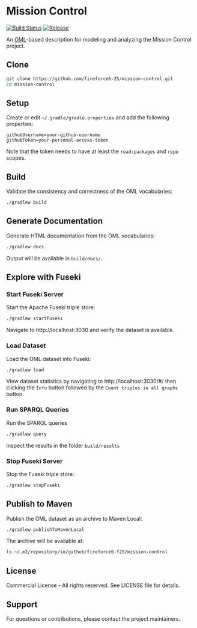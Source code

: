 # Mission Control

[![Build Status](https://github.com/fireforce6-f25/mission-control/actions/workflows/ci.yml/badge.svg)](https://github.com/fireforce6-f25/mission-control/actions/workflows/ci.yml)
[![Release](https://img.shields.io/github/v/release/fireforce6-f25/mission-control?label=Release)](https://github.com/fireforce6-f25/mission-control/releases/latest)


An [OML](https://github.com/opencaesar/oml)-based description for modeling and analyzing the Mission Control project.

## Clone

```bash
git clone https://github.com/fireforce6-25/mission-control.git
cd mission-control
```

## Setup

Create or edit `~/.gradle/gradle.properties` and add the following properties:

```properties
githubUsername=your-github-username
githubToken=your-personal-access-token
```

Note that the token needs to have at least the `read:packages` and `repo` scopes.

## Build

Validate the consistency and correctness of the OML vocabularies:

```bash
./gradlew build
```

## Generate Documentation

Generate HTML documentation from the OML vocabularies:

```bash
./gradlew docs
```

Output will be available in `build/docs/`.

## Explore with Fuseki

### Start Fuseki Server

Start the Apache Fuseki triple store:

```bash
./gradlew startFuseki
```

Navigate to http://localhost:3030 and verify the dataset is available.

### Load Dataset

Load the OML dataset into Fuseki:

```bash
./gradlew load
```

View dataset statistics by navigating to http://localhost:3030/#/ then clicking the `Info` button followed by the `Count triples in all graphs` button.

### Run SPARQL Queries

Run the SPARQL queries

```bash
./gradlew query
```

Inspect the results in the folder `build/results`

### Stop Fuseki Server

Stop the Fuseki triple store:

```bash
./gradlew stopFuseki
```

## Publish to Maven

Publish the OML dataset as an archive to Maven Local:

```bash
./gradlew publishToMavenLocal
```

The archive will be available at:

```bash
ls ~/.m2/repository/io/github/fireforce6-f25/mission-control
```

## License

Commercial License - All rights reserved. See LICENSE file for details.

## Support

For questions or contributions, please contact the project maintainers.
